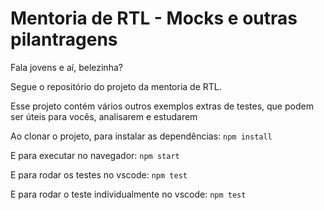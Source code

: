 # Mentoria de RTL - Mocks e outras pilantragens

<p>Fala jovens e aí, belezinha?</p>
<p>Segue o repositório do projeto da mentoria de RTL.</p>
<p>Esse projeto contém vários outros exemplos extras de testes, que podem ser úteis para vocês, analisarem e estudarem</p>

<p>Ao clonar o projeto, para instalar as dependências: <code>npm install</code></p>
<p>E para executar no navegador: <code>npm start</code></p>
<p>E para rodar os testes no vscode: <code>npm test</code></p>
<p>E para rodar o teste individualmente no vscode: <code>npm test <nome-arquivo-teste></code></p>
